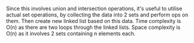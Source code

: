 Since this involves union and intersection operations, it's useful to utilise actual set operations, by collecting the
data into 2 sets and perform ops on them. Then create new linked list based on this data.
Time complexity is O(n) as there are two loops through the linked lists.
Space complexity is O(n) as it involves 2 sets containing n elements each.